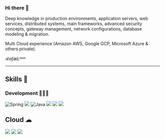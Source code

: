 ### Hi there 👋

Deep knowledge in production environments, application servers, web services, distributed systems, main frameworks, advanced security concepts, gateway management, network configurations, database modeling & migration.

Multi Cloud experience (Amazon AWS, Google GCP, Microsoft Azure & others private).

ℛɑƒæĿᴿᴹᴿ

---

## Skills 🚀

### Development 👨🏼‍💻
<p>
  <img alt="Spring" src="https://img.shields.io/badge/Spring-6DB33F?style=for-the-badge&logo=spring&labelColor=black&loColor=black" />
  <img src="https://img.shields.io/badge/Kotlin-7F52FF?style=for-the-badge&logo=kotlin&labelColor=black" />
  <img alt="Java" src="https://img.shields.io/badge/Java-FF0000?style=for-the-badge&logo=openjdk&&labelColor=black" />
  <img src="https://img.shields.io/badge/C%2B%2B-00599C?style=for-the-badge&logo=c%2B%2B&labelColor=black" />
  <img src="https://img.shields.io/badge/C-A8B9CC?style=for-the-badge&logo=c&labelColor=black" />
  <img src="https://img.shields.io/badge/Python-3776AB?style=for-the-badge&logo=python&labelColor=black" />
</p>

## Cloud ☁︎
<p>
  <img src="https://img.shields.io/badge/Amazon-AWS-FF9900?style=for-the-badge&logo=amazonaws&labelColor=black" />
  <img src="https://img.shields.io/badge/Google-GCP-4285F4?style=for-the-badge&logo=google-cloud&labelColor=black" />
  <img src="https://img.shields.io/badge/Microsoft-Azure-0089D6?style=for-the-badge&logo=microsoft-azure&labelColor=black" />
</p>

